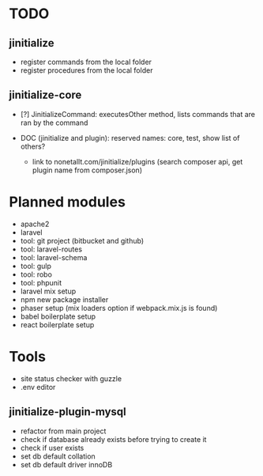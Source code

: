 # TODO

## jinitialize

* register commands from the local folder
* register procedures from the local folder


## jinitialize-core

* [?] JinitializeCommand: executesOther method, lists commands that are ran by the
  command

* DOC (jinitialize and plugin): reserved names: core, test, show list of others?
    * link to nonetallt.com/jinitialize/plugins (search composer api, get plugin name from composer.json)


# Planned modules

* apache2
* laravel
* tool: git project (bitbucket and github)
* tool: laravel-routes
* tool: laravel-schema
* tool: gulp
* tool: robo
* tool: phpunit
* laravel mix setup
* npm new package installer
* phaser setup (mix loaders option if webpack.mix.js is found)
* babel boilerplate setup
* react boilerplate setup


# Tools
* site status checker with guzzle
* .env editor


## jinitialize-plugin-mysql

* refactor from main project
* check if database already exists before trying to create it
* check if user exists
* set db default collation
* set db default driver innoDB
